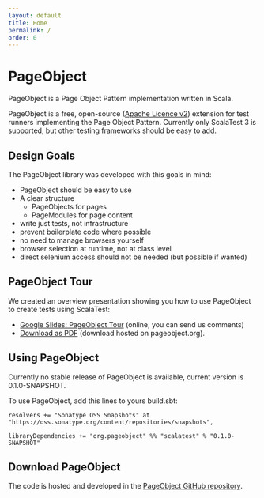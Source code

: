 ```yaml
---
layout: default
title: Home
permalink: /
order: 0
---
```


# PageObject
PageObject is a Page Object Pattern implementation written in Scala.

PageObject is a free, open-source ([Apache Licence v2](https://www.apache.org/licenses/LICENSE-2.0.txt)) extension for test runners implementing the Page Object Pattern.
Currently only ScalaTest 3 is supported, but other testing frameworks should be easy to add.

## Design Goals
The PageObject library was developed with this goals in mind:

* PageObject should be easy to use
* A clear structure
  * PageObjects for pages
  * PageModules for page content
* write just tests, not infrastructure
* prevent boilerplate code where possible
* no need to manage browsers yourself
* browser selection at runtime, not at class level
* direct selenium access should not be needed (but possible if wanted)

## PageObject Tour
We created an overview presentation showing you how to use PageObject to create tests using ScalaTest:

* [Google Slides: PageObject Tour](https://docs.google.com/presentation/d/1mHCZD6UgvoET_VxLZaWqUxPKpiZzHj9M9ua6ASSRrn0) (online, you can send us comments)
* [Download as PDF](/downloads/PageObjectTour.pdf) (download hosted on pageobject.org).

## Using PageObject
Currently no stable release of PageObject is available, current version is 0.1.0-SNAPSHOT.

To use PageObject, add this lines to yours build.sbt:
```
resolvers += "Sonatype OSS Snapshots" at "https://oss.sonatype.org/content/repositories/snapshots",

libraryDependencies += "org.pageobject" %% "scalatest" % "0.1.0-SNAPSHOT"
```

## Download PageObject
The code is hosted and developed in the [PageObject GitHub repository](https://github.com/agido/pageobject/).
